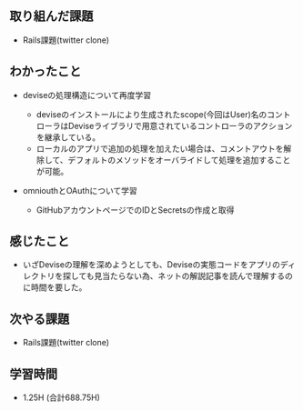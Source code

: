 ## 取り組んだ課題
- Rails課題(twitter clone)

## わかったこと  
- deviseの処理構造について再度学習
  - deviseのインストールにより生成されたscope(今回はUser)名のコントローラはDeviseライブラリで用意されているコントローラのアクションを継承している。
  - ローカルのアプリで追加の処理を加えたい場合は、コメントアウトを解除して、デフォルトのメソッドをオーバライドして処理を追加することが可能。

- omniouthとOAuthについて学習
  - GitHubアカウントページでのIDとSecretsの作成と取得
  
## 感じたこと 
- いざDeviseの理解を深めようとしても、Deviseの実態コードをアプリのディレクトリを探しても見当たらない為、ネットの解説記事を読んで理解するのに時間を要した。
  
## 次やる課題  
- Rails課題(twitter clone)
  
## 学習時間  
- 1.25H (合計688.75H)
